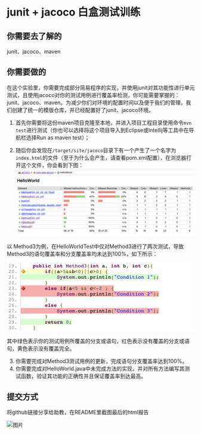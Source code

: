 # junit + jacoco  白盒测试训练

## 你需要去了解的

junit、jacoco、maven

## 你需要做的

在这个实验里，你需要完成部分简易程序的实现，并使用junit对其功能性进行单元测试，且使用jacoco对你的测试用例进行覆盖率检测，你可能需要掌握的：junit、jacoco、maven。为减少你们对环境的配置时间以及便于我们的管理，我们创建了统一的模版仓库，并已经配置好了junit、jacoco环境。

1. 首先你需要将这份maven项目克隆至本地，并进入项目工程目录使用命令`mvn test`进行测试（你也可以选择将这个项目导入到Eclipse或Intellij等工具中在导航栏选择Run as maven test）；

2. 随后你会发现在`/target/site/jacoco`目录下有一个产生了一个名字为`index.html`的文件（至于为什么会产生，请查看pom.xml配置），在浏览器打开这个文件，你会看到下图：
![image](https://github.com/2019NJUSAT/White-Box-Testing-/blob/master/IMG/image-20191115210656311.png)
  

  

以  Method3为例，在HelloWorldTest中仅对Method3进行了两次测试，导致Method3的语句覆盖率和分支覆盖率均未达到100%，如下所示：

![image-20191115210743488](https://github.com/2019NJUSAT/White-Box-Testing-/blob/master/IMG/image-20191115210743488.png)

其中绿色表示你的测试用例所覆盖的分支或语句，红色表示没有覆盖的分支或语句，黄色表示没有覆盖完全。

3. 你需要完成对Method3测试用例的更新，完成语句分支覆盖率达到100%。
4. 你需要完成对HelloWorld.java中未完成方法的实现，并对所有方法编写其测试函数，验证其功能的正确性并且保证覆盖率到达最高。

## 提交方式

将github链接分享给助教，在README里截图最后的html报告

![图片](../IMG/image-20191115210743488.png)
